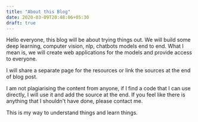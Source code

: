 ```yaml
---
title: "About this Blog"
date: 2020-03-09T20:48:06+05:30
draft: true
---
```


Hello everyone, this blog will be about trying things out. We will build some deep learning, computer vision, nlp, chatbots models end to end. What I mean is, we will create web applications for the models and provide access to everyone.

I will share a separate page for the resources or link the sources at the end of blog post.

I am not plagiarising the content from anyone, if I find a code that I can use directly, I will use it and add the source at the end. If you feel like there is anything that I shouldn't have done, please contact me.

This is my way to understand things and learn things.
